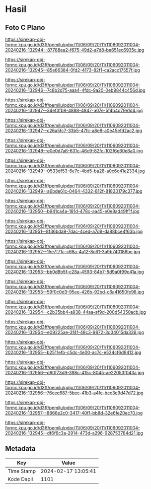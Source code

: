# Hasil

## Foto C Plano

https://sirekap-obj-formc.kpu.go.id/d3ff/pemilu/pdpr/11/06/09/20/11/1106092011004-20240216-132944--87788ea2-f675-49d2-a7d8-be651ec6935c.jpg

https://sirekap-obj-formc.kpu.go.id/d3ff/pemilu/pdpr/11/06/09/20/11/1106092011004-20240216-132945--85e66384-0fd2-4173-82f1-ca2acc17557f.jpg

https://sirekap-obj-formc.kpu.go.id/d3ff/pemilu/pdpr/11/06/09/20/11/1106092011004-20240216-132946--7c8b2d75-aaa4-4fdc-9a20-0eb9844c456d.jpg

https://sirekap-obj-formc.kpu.go.id/d3ff/pemilu/pdpr/11/06/09/20/11/1106092011004-20240216-132947--34ef3fb8-4888-4847-a07e-5f4b4d79e1d4.jpg

https://sirekap-obj-formc.kpu.go.id/d3ff/pemilu/pdpr/11/06/09/20/11/1106092011004-20240216-132947--c26a5fc7-33b5-47fc-a8e8-a0e45efd2ac2.jpg

https://sirekap-obj-formc.kpu.go.id/d3ff/pemilu/pdpr/11/06/09/20/11/1106092011004-20240216-132948--e0e0d7a6-631c-46c9-82fc-102f6e60e6a0.jpg

https://sirekap-obj-formc.kpu.go.id/d3ff/pemilu/pdpr/11/06/09/20/11/1106092011004-20240216-132949--0533df53-6e7c-4bd5-ba28-a0c6c41e2334.jpg

https://sirekap-obj-formc.kpu.go.id/d3ff/pemilu/pdpr/11/06/09/20/11/1106092011004-20240216-132949--a6bde61c-0464-4332-812f-81830179c377.jpg

https://sirekap-obj-formc.kpu.go.id/d3ff/pemilu/pdpr/11/06/09/20/11/1106092011004-20240216-132950--b941ca4a-181d-478c-aa45-e0e8ad49ff1f.jpg

https://sirekap-obj-formc.kpu.go.id/d3ff/pemilu/pdpr/11/06/09/20/11/1106092011004-20240216-132951--8f36bda9-7dac-4ced-a7d9-da88bce4f63b.jpg

https://sirekap-obj-formc.kpu.go.id/d3ff/pemilu/pdpr/11/06/09/20/11/1106092011004-20240216-132952--15e7f71c-c68a-4a12-8c61-3a9b740186be.jpg

https://sirekap-obj-formc.kpu.go.id/d3ff/pemilu/pdpr/11/06/09/20/11/1106092011004-20240216-132953--bb0d8b5f-c28a-4593-84b7-5d9a0f99c41a.jpg

https://sirekap-obj-formc.kpu.go.id/d3ff/pemilu/pdpr/11/06/09/20/11/1106092011004-20240216-132953--59f0c0d3-95ee-426b-92bd-c6a41650fe98.jpg

https://sirekap-obj-formc.kpu.go.id/d3ff/pemilu/pdpr/11/06/09/20/11/1106092011004-20240216-132954--c2b35bb4-a938-44aa-af9d-200d54350acb.jpg

https://sirekap-obj-formc.kpu.go.id/d3ff/pemilu/pdpr/11/06/09/20/11/1106092011004-20240216-132954--e09225ae-3f4f-48c3-9872-3d34015da339.jpg

https://sirekap-obj-formc.kpu.go.id/d3ff/pemilu/pdpr/11/06/09/20/11/1106092011004-20240216-132955--b2511efb-c5dc-4e00-ac7c-e534cf6d9412.jpg

https://sirekap-obj-formc.kpu.go.id/d3ff/pemilu/pdpr/11/06/09/20/11/1106092011004-20240216-132956--d90f73d9-398c-415c-8045-ae22053f043a.jpg

https://sirekap-obj-formc.kpu.go.id/d3ff/pemilu/pdpr/11/06/09/20/11/1106092011004-20240216-132956--76cee687-5bec-41b3-a4fe-bcc3e9d47d72.jpg

https://sirekap-obj-formc.kpu.go.id/d3ff/pemilu/pdpr/11/06/09/20/11/1106092011004-20240216-132957--8866e2c0-3417-40f1-bb8d-32e6fe20ec70.jpg

https://sirekap-obj-formc.kpu.go.id/d3ff/pemilu/pdpr/11/06/09/20/11/1106092011004-20240216-132945--df6f6c3a-2914-473d-a296-928753784d21.jpg


## Metadata

| Key        | Value               |
| ---------- | ------------------- |
| Time Stamp | 2024-02-17 13:05:41 |
| Kode Dapil | 1101                |



